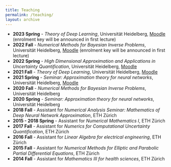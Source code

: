 ```yaml
---
title: Teaching
permalink: /teaching/
layout: archive
---
```


<ul>
<li><b>2023 Spring</b> - <i>Theory of Deep Learning</i>, Universit&auml;t Heidelberg, <a href="https://moodle.uni-heidelberg.de/course/view.php?id=16976">Moodle</a> (enrolment key will be announced in first lecture)</li>
<li><b>2022 Fall</b> - <i>Numerical Methods for Bayesian Inverse Problems</i>, Universit&auml;t Heidelberg, <a href="https://moodle.uni-heidelberg.de/course/view.php?id=14823">Moodle</a> (enrolment key will be announced in first lecture)</li>
<li><b>2022 Spring</b> - <i>High Dimensional Approximation and Applications in Uncertainty Quantification</i>, Universit&auml;t Heidelberg, <a href="https://moodle.uni-heidelberg.de/course/view.php?id=11450">Moodle</a></li>
<li><b>2021 Fall</b> - <i>Theory of Deep Learning</i>, Universit&auml;t Heidelberg, <a href="https://moodle.uni-heidelberg.de/course/view.php?id=9602">Moodle</a></li>
<li><b>2021 Spring</b> - <i>Seminar: Approximation theory for neural networks</i>, Universit&auml;t Heidelberg, <a href="https://moodle.uni-heidelberg.de/course/view.php?id=7579">Moodle</a></li>
<li><b>2020 Fall</b> - <i>Numerical Methods for Bayesian Inverse Problems</i>, Universit&auml;t Heidelberg</li>
<li><b>2020 Spring</b> - <i>Seminar: Approximation theory for neural networks</i>, Universit&auml;t Heidelberg</li>
<li><b>2018 Fall</b> - Assistant for <i>Numerical Analysis Seminar:
     Mathematics of Deep Neural Network Approximation</i>, ETH Z&uuml;rich</li>
<li><b>2015 - 2018 Spring</b> - Assistant for <i>Numerical Mathematics I</i>, ETH Z&uuml;rich</li>
<li><b>2017 Fall</b> - Assistant for <i>Numerics for Computational
   Uncertainty Quantification</i>, ETH Z&uuml;rich</li>
<li><b>2016 Fall</b> - Assistant for <i>Linear Algebra for electrical
   engineering</i>, ETH Z&uuml;rich</li>
<li><b>2015 Fall</b> - Assistant for <i>Numerical Methods for Elliptic and
   Parabolic Partial Differential Equations</i>, ETH Z&uuml;rich</li>
<li><b>2014 Fall</b> - Assistant for <i>Mathematics III for health
     sciences</i>, ETH Z&uuml;rich</li>
</ul>
